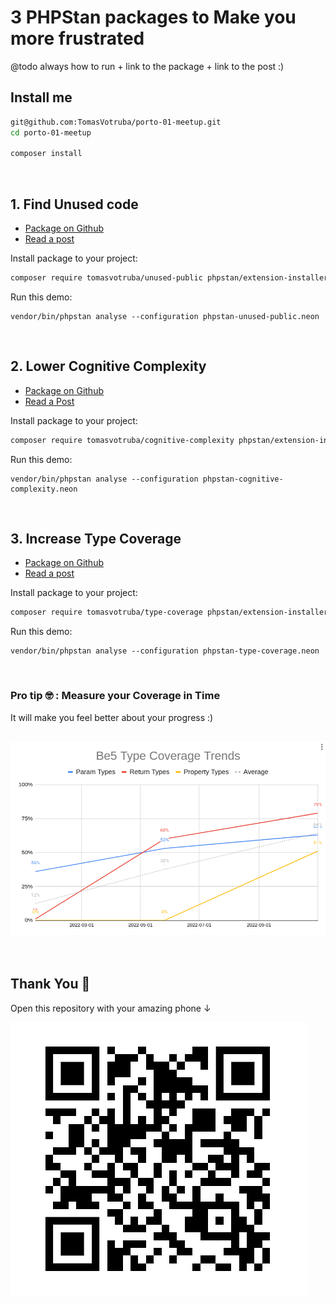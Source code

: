 # 3 PHPStan packages to Make you more frustrated

@todo always how to run + link to the package + link to the post :)

## Install me

```bash
git@github.com:TomasVotruba/porto-01-meetup.git
cd porto-01-meetup

composer install
```

<br>

## 1. Find Unused code

* [Package on Github](https://github.com/TomasVotruba/unused-public)
* [Read a post](https://tomasvotruba.com/blog/can-phpstan-find-dead-public-methods/)

Install package to your project:

```bash
composer require tomasvotruba/unused-public phpstan/extension-installer --dev
```

Run this demo:

```demo
vendor/bin/phpstan analyse --configuration phpstan-unused-public.neon
```

<br>

## 2. Lower Cognitive Complexity

* [Package on Github](https://github.com/tomasvotruba/cognitive-complexity)
* [Read a Post](https://tomasvotruba.com/blog/keep-cognitive-complexity-low-with-phpstan/)

Install package to your project:

```bash
composer require tomasvotruba/cognitive-complexity phpstan/extension-installer --dev
```

Run this demo:

```demo
vendor/bin/phpstan analyse --configuration phpstan-cognitive-complexity.neon
```

<br>

## 3. Increase Type Coverage

* [Package on Github](https://github.com/tomasvotruba/type-coverage)
* [Read a post](https://tomasvotruba.com/blog/how-to-measure-your-type-coverage/)

Install package to your project:

```bash
composer require tomasvotruba/type-coverage phpstan/extension-installer --dev
```

Run this demo:

```demo
vendor/bin/phpstan analyse --configuration phpstan-type-coverage.neon
```

<br>

### Pro tip 🤓 : Measure your Coverage in Time

It will make you feel better about your progress :)

<br>

<img src="/images/type_coverage_trends.png" style="width: 45em">

<br>
<br>
<br>

## Thank You 🤗

Open this repository with your amazing phone ↓

<img src="/images/qr-code.png">

<br>
